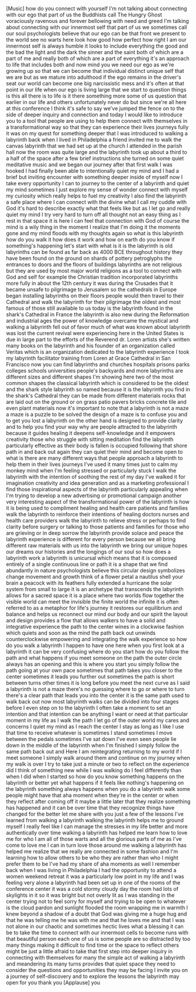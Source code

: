 
[Music]
how do you connect with yourself I&#39;m not
talking about connecting with our ego
that part of us the Buddhists call The
Hungry Ghost voraciously ravenous and
forever
bellowing with need and greed I&#39;m
talking about connecting with our
innermost self that part of us we
sometimes call our soul psychologists
believe that our ego can be that front
we present to the world see no warts
here look how good how perfect how right
I am our innermost self is always humble
it looks to include everything the good
and the bad the light and the dark the
sinner and the saint both of which are a
part of me and really both of which are
a part of everything it&#39;s an approach to
life that includes both and now mind you
we need our ego as we&#39;re growing up so
that we can become that individual
distinct unique self that we are but as
we mature into adulthood if the ego
remains in the driver&#39;s seat our world
can become one big narcissistic mess and
it&#39;s often at that point in our life
when our ego is living large that we
start to question things is this all
there is to life is it there something
more some of us question that earlier in
our life and others unfortunately never
do but since we&#39;re all here at this
conference I think it&#39;s safe to say
we&#39;ve jumped the fence on to the side of
deeper inquiry and connection and today
I would like to introduce you to a tool
that people are using to help them
connect with themselves in a
transformational way so that they can
experience their lives journeys
fully it was on my quest for something
deeper that I was introduced to walking
a labyrinth back when I lived in
Philadelphia a friend invited me to walk
the canvas labyrinth that we had set up
at the church I attended in the parish
hall now the room was quite large and
the labyrinth took up about a third to a
half of the space after a few brief
instructions she turned on some quiet
meditative music and we began our
journey after that first walk I was
hooked I had finally been able to
intentionally quiet my mind and I had a
brief but inviting encounter with
something deeper inside of myself now I
take every opportunity I can to journey
to the center of a labyrinth and quiet
my mind sometimes I just explore my
sense of wonder connect with myself my
curiosity which really helps to fuel my
creativity I also find the labyrinth a
safe place where I can connect with the
divine what I call my cuddle with God
it&#39;s hard to describe exactly what that
feels like but as I let go and really
quiet my mind I try very hard to turn
off all thought not an easy thing as I
rest in that space it is here I can feel
that connection with God
of course the mind is a wily thing in
the moment I realize that I&#39;m doing it
the moments gone and my mind floods with
my thoughts again so what is this
labyrinth how do you walk it how does it
work and how on earth do you know if
something&#39;s happening let&#39;s start with
what is it is the labyrinth is old
labyrinths can be found as far back as
4000 BCE throughout history they have
been found
on the ground on shards of pottery
petroglyphs the entrances to doors and
the floors of buildings labyrinths are
not religious but they are used by most
major world religions as a tool to
connect with God and self
for example the Christian tradition
incorporated labyrinths more fully in
about the 12th century it was during the
Crusades that it became unsafe to
pilgrimage to Jerusalem so the
cathedrals in Europe began installing
labyrinths on their floors people would
then travel to their Cathedral and walk
the labyrinth for their pilgrimage the
oldest and most famous of those still
available to us today is the labyrinth
found in the shark&#39;s Cathedral in France
the labyrinth is also new during the
Reformation and industrial ages the
power of knowledge overcame the mystical
and walking a labyrinth fell out of
favor much of what was known about
labyrinth was lost
the current revival were experiencing
here in the United States is due in
large part to the efforts of the
Reverend dr. Loren artists she&#39;s written
many books on the labyrinth and his
founder of an organization called
Veritas which is an organization
dedicated to the labyrinth experience
I took my labyrinth facilitator training
from Loren at Grace Cathedral in San
Francisco now you can find labyrinths
and churches hospitals prisons parks
colleges schools universities people&#39;s
backyards and more labyrinths are
different sizes and different shapes I&#39;m
showing here two of the most common
shapes the classical labyrinth which is
considered to be the oldest and the
shark style labyrinth so named because
it is the labyrinth you find in the
shark&#39;s Cathedral they can be made from
different materials
rocks that are laid out on the ground or
on grass patio pavers bricks concrete
tile and even plant materials now it&#39;s
important to note that a labyrinth is
not a maze a maze is a puzzle to be
solved the design of a maze is to
confuse you and to get you lost a
labyrinth on the other hand is designed
to provide clarity and to help you find
your way why are people attracted to the
labyrinth because it guides healing it
deepens self-knowledge and it empowers
creativity those who struggle with
sitting meditation find the labyrinth
particularly effective as their body is
fallen is occupied following that shore
path in and back out again they can
quiet their mind and become open to what
is there are many different ways that
people approach a labyrinth to help them
in their lives journeys I&#39;ve used it
many times just to calm my monkey mind
when I&#39;m feeling stressed or
particularly stuck I walk the labyrinth
with the intention of soothing the rest
of my day I&#39;ve walked it for imagination
creativity and idea generation and as a
marketing professional I find those
inspirational aspects of the labyrinth
particularly appealing when I&#39;m trying
to develop a new advertising or
promotional campaign another very
interesting aspect of the
transformational power of the labyrinth
is how it is being used to compliment
healing and health care patients and
families walk the labyrinth to reinforce
their intentions of healing doctors
nurses and health care providers walk
the labyrinth to relieve stress or
perhaps to find clarity before surgery
or talking to those patients and
families for those who are grieving or
in deep sorrow the labyrinth
provide solace and peace the labyrinth
experience is different for every person
because we all bring different raw
materials with us into the labyrinth we
bring our unique hopes our dreams our
histories and the longings of our soul
so how does a labyrinth work a labyrinth
is unicursal which means that it is
composed entirely of a single continuous
line or path it is a shape that we find
abundantly in nature psychologists
believe this circular design symbolizes
change movement and growth think of a
flower petal a nautilus shell your brain
a peacock with its feathers fully
extended a hurricane the solar system
from small to large it is an archetype
that transcends the labyrinth allows for
a sacred space it is a place where two
worlds flow together the visible world
can meet the invisible the finite world
the infinite it is often referred to as
a metaphor for life&#39;s journey it
restores our equilibrium and balance and
helps us reconnect our mind our body and
our spirit the layout and design
provides a flow that allows walkers to
have a solid and integrative experience
the path to the center wines in a
clockwise fashion which quiets and soon
as the mind the path back out unwinds
counterclockwise empowering and
integrating the walk experience so how
do you walk a labyrinth I happen to have
one here when you first look at a
labyrinth it can be very confusing where
do you start how do you follow the path
and what happens if you meet someone on
the path the outer circle always has an
opening and this is where you start you
simply follow the path going at your own
pace sometimes that path takes you
closer to the center sometimes it leads
you further out sometimes the path is
short between turns other times it is
long before you meet the next curve as I
said a labyrinth is not a maze there&#39;s
no guessing where to go or where to turn
there&#39;s a clear path that leads you into
the center it is the same path used to
walk back out now most labyrinth walks
can be divided into four stages before I
even step on to the labyrinth I often
take a moment to set an intention and
that intention can be anything I want or
need at that particular moment in my
life as I walk the path I let go of the
outer world my cares and concerns I
quiet my mind as I reach the center I
stay as long as I like I use that time
to receive whatever is sometimes I stand
sometimes I move between the pedals
sometimes I&#39;ve sat down I&#39;ve even seen
people lie down in the middle of the
labyrinth when I&#39;m finished I simply
follow the same path back out and Here I
am reintegrating returning to my world
if I meet someone I simply walk around
them and continue on my journey when my
walk is over I try to take just a minute
or two to reflect on the experience
did I think of something new while I was
walking do I feel differently than when
I did when I started so how do you know
something happens on the labyrinth or
better yet what happens if it feels like
nothing&#39;s happening on the labyrinth
something always happens when you do a
labyrinth walk some people might have
that aha moment when they&#39;re in the
center or when they reflect after coming
off it maybe a little later that they
realize something has happened and it
can be over time that they recognize
things have changed for the better let
me share with you just a few of the
lessons I&#39;ve learned from walking a
labyrinth walking the labyrinth helps me
to ground myself I really feel like I
can manage the stresses in my life
better and more authentically over time
walking a labyrinth has helped me learn
how to love me for who I am
all of those warts and all the glorious
parts of me as I&#39;ve come to love me I
can in turn love those around me walking
a labyrinth has helped me realize that
we really are connected in some fashion
and I&#39;m learning how to allow others to
be who they are rather than who I might
prefer them to be I&#39;ve had my share of
aha moments as well I remember back when
I was living in Philadelphia I had the
opportunity to attend a women weekend
retreat it was a particularly low point
in my life and I was feeling very alone
a labyrinth had been set up in one of
the rooms of the conference center
it was a cold stormy cloudy day the room
had lots of skylights in it so it was
bright but not overly lit as I was
standing in the center trying not to
feel sorry for myself and trying to be
open to whatever is the cloud
pardon and sunlight flooded the room
wrapping me in warmth I knew beyond a
shadow of a doubt that God was giving me
a huge hug and that he was telling me he
was with me and that he loves me and
that I was not alone in our chaotic and
sometimes hectic lives what a blessing
it can be to take the time to connect
with our innermost cells to become runs
with that beautiful person each one of
us is some people are so distracted by
too many things making it difficult to
find time or the space to reflect others
might be just a little afraid to take
that first step into deeper inquiry in
connecting with themselves for many the
simple act of walking a labyrinth and
meandering its many turns provides that
quiet space they need to consider the
questions and opportunities they may be
facing
I invite you on a journey of
self-discovery and to explore the
lessons the labyrinth may open for you
thank you
[Applause]
you
